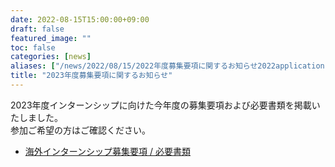 ```yaml
---
date: 2022-08-15T15:00:00+09:00
draft: false
featured_image: ""
toc: false
categories: [news]
aliases: ["/news/2022/08/15/2022年度募集要項に関するお知らせ2022application-guideline/"]
title: "2023年度募集要項に関するお知らせ"
---
```


2023年度インターンシップに向けた今年度の募集要項および必要書類を掲載いたしました。<br>
参加ご希望の⽅はご確認ください。

- [海外インターンシップ募集要項 / 必要書類](../required-docs.md)
